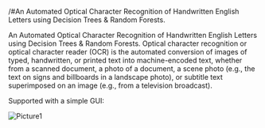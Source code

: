 /#An Automated Optical Character Recognition of Handwritten English Letters using Decision Trees & Random Forests.

An Automated Optical Character Recognition of Handwritten English Letters using Decision Trees & Random Forests. Optical character recognition or optical character reader (OCR) is the automated conversion of images of typed, handwritten, or printed text into machine-encoded text, whether from a scanned document, a photo of a document, a scene photo (e.g., the text on signs and billboards in a landscape photo), or subtitle text superimposed on an image (e.g., from a television broadcast). 

Supported with a simple GUI:




![Picture1](https://github.com/seifmuhammedd/Automated-OCR/assets/105271040/66bcd72b-adad-4877-97cd-8d1bac44e73f)

